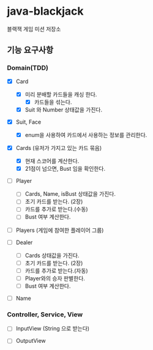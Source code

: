 # java-blackjack
블랙잭 게임 미션 저장소

## 기능 요구사항
### Domain(TDD)
- [x] Card
  - [x] 미리 분배할 카드들을 캐싱 한다.
      - [x] 카드들을 섞는다.
  - [x] Suit 와 Number 상태값을 가진다.
  
- [x] Suit, Face
  - [x] enum을 사용하여 카드에서 사용하는 정보를 관리한다. 

- [x] Cards (유저가 가지고 있는 카드 묶음)
  - [x] 현재 스코어를 계산한다.
  - [x] 21점이 넘으면, Bust 임을 확인한다.
    
- [ ] Player 
  - [ ] Cards, Name, isBust 상태값을 가진다.
  - [ ] 초기 카드를 받는다. (2장)
  - [ ] 카드를 추가로 받는다.(수동) 
  - [ ] Bust 여부 계산한다.
    
- [ ] Players (게임에 참여한 플레이어 그룹)

- [ ] Dealer
  - [ ] Cards 상태값을 가진다.
  - [ ] 초기 카드를 받는다. (2장)
  - [ ] 카드를 추가로 받는다.(자동)
  - [ ] Player와의 승자 판별한다.
  - [ ] Bust 여부 계산한다.
    
- [ ] Name

### Controller, Service, View
- [ ] InputView (String 으로 받는다)
- [ ] OutputView
  